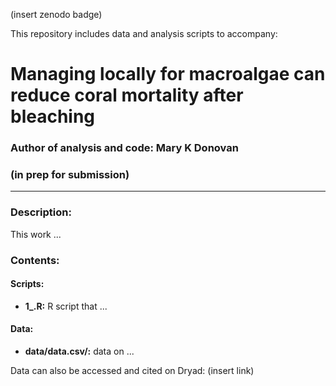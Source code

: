 (insert zenodo badge)

This repository includes data and analysis scripts to accompany:

# Managing locally for macroalgae can reduce coral mortality after bleaching

### Author of analysis and code: Mary K Donovan
### (in prep for submission)

-----

### Description:
This work ...

### Contents:
#### Scripts:
* **1_.R:** R script that ...

#### Data:
* **data/data.csv/:** data on ...

Data can also be accessed and cited on Dryad: 
(insert link)
